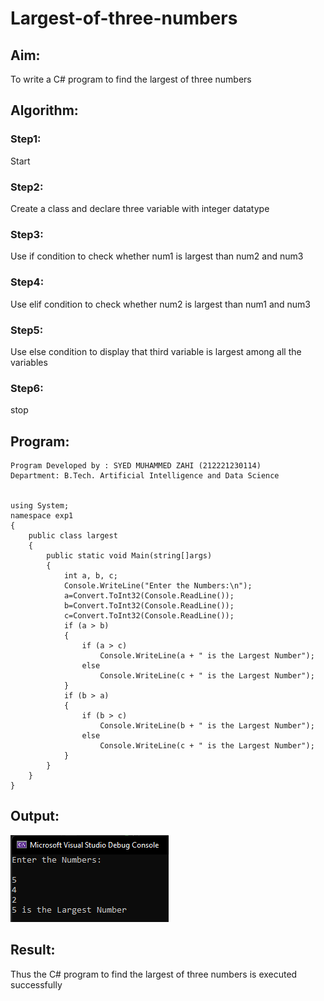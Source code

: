 # Largest-of-three-numbers
## Aim:
To write a C# program to find the largest of three numbers

## Algorithm:
### Step1: 
Start
### Step2:
Create a class and declare three variable with integer datatype
### Step3:
Use if condition to check whether num1 is largest than num2 and num3
### Step4:
Use elif condition to check whether num2 is largest than num1 and num3
### Step5:
Use else condition to display that third variable is largest among all the variables
### Step6:
stop

## Program:
~~~
Program Developed by : SYED MUHAMMED ZAHI (212221230114)
Department: B.Tech. Artificial Intelligence and Data Science


using System;
namespace exp1
{
    public class largest
    {
        public static void Main(string[]args)
        {
            int a, b, c;
            Console.WriteLine("Enter the Numbers:\n");
            a=Convert.ToInt32(Console.ReadLine());
            b=Convert.ToInt32(Console.ReadLine());
            c=Convert.ToInt32(Console.ReadLine());
            if (a > b)
            {
                if (a > c)
                    Console.WriteLine(a + " is the Largest Number");
                else
                    Console.WriteLine(c + " is the Largest Number");
            }
            if (b > a)
            {
                if (b > c)
                    Console.WriteLine(b + " is the Largest Number");
                else
                    Console.WriteLine(c + " is the Largest Number");
            }
        }
    }
}
~~~

## Output:
![git](./out.png)

## Result:
Thus the C# program to find the largest of three numbers is executed successfully
